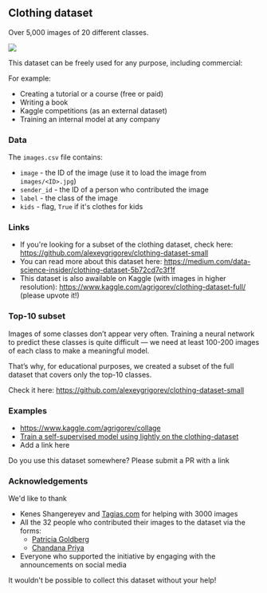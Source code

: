 ## Clothing dataset
Over 5,000 images of 20 different classes.

<img src="https://repository-images.githubusercontent.com/296936930/66951d00-fabe-11ea-823a-cfdec51c055e" /> 

This dataset can be freely used for any purpose, including commercial:

For example:
* Creating a tutorial or a course (free or paid)
* Writing a book
* Kaggle competitions (as an external dataset)
* Training an internal model at any company

### Data

The `images.csv` file contains:

* `image` - the ID of the image (use it to load the image from `images/<ID>.jpg`)
* `sender_id` - the ID of a person who contributed the image
* `label` - the class of the image
* `kids` - flag, `True` if it's clothes for kids 

### Links

* If you're looking for a subset of the clothing dataset, check here: https://github.com/alexeygrigorev/clothing-dataset-small
* You can read more about this dataset here: https://medium.com/data-science-insider/clothing-dataset-5b72cd7c3f1f
* This dataset is also awailable on Kaggle (with images in higher resolution): https://www.kaggle.com/agrigorev/clothing-dataset-full/ (please upvote it!)

### Top-10 subset

Images of some classes don’t appear very often. Training a neural network to predict these classes is quite difficult — we need at least 100-200 images of each class to make a meaningful model.

That’s why, for educational purposes, we created a subset of the full dataset that covers only the top-10 classes.

Check it here: https://github.com/alexeygrigorev/clothing-dataset-small


### Examples

* https://www.kaggle.com/agrigorev/collage
* [Train a self-supervised model using lightly on the clothing-dataset](https://docs.lightly.ai/tutorials/package/tutorial_simclr_clothing.html)
* Add a link here

Do you use this dataset somewhere? Please submit a PR with a link


### Acknowledgements 

We'd like to thank

* Kenes Shangereyev and [Tagias.com](tagias.com) for helping with 3000 images
* All the 32 people who contributed their images to the dataset via the forms:
  * [Patricia Goldberg](https://www.linkedin.com/in/patricia-goldberg/)
  * [Chandana Priya](https://www.linkedin.com/in/chandanapriyanivarthi/)
* Everyone who supported the initiative by engaging with the announcements on social media   

It wouldn't be possible to collect this dataset without your help!
